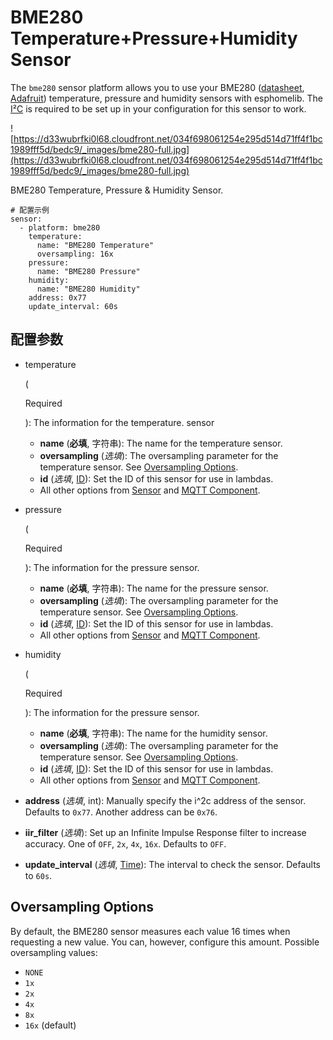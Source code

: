 # BME280 Temperature+Pressure+Humidity Sensor

The `bme280` sensor platform allows you to use your BME280 ([datasheet](https://cdn-shop.adafruit.com/datasheets/BST-BME280_DS001-10.pdf), [Adafruit](https://www.adafruit.com/product/2652)) temperature, pressure and humidity sensors with esphomelib. The [I²C](https://esphome.io/components/i2c#i2c) is required to be set up in your configuration for this sensor to work.

![https://d33wubrfki0l68.cloudfront.net/034f698061254e295d514d71ff4f1bc1989fff5d/bedc9/_images/bme280-full.jpg](https://d33wubrfki0l68.cloudfront.net/034f698061254e295d514d71ff4f1bc1989fff5d/bedc9/_images/bme280-full.jpg)

BME280 Temperature, Pressure & Humidity Sensor.

```
# 配置示例
sensor:
  - platform: bme280
    temperature:
      name: "BME280 Temperature"
      oversampling: 16x
    pressure:
      name: "BME280 Pressure"
    humidity:
      name: "BME280 Humidity"
    address: 0x77
    update_interval: 60s
```

## **配置参数**

- temperature

   

  (

  Required

  ): The information for the temperature. sensor

  - **name** (**必填**, 字符串): The name for the temperature sensor.
  - **oversampling** (*选填*): The oversampling parameter for the temperature sensor. See [Oversampling Options](https://esphome.io/components/sensor/bme280#bme280-oversampling).
  - **id** (*选填*, [ID](esphome/guides/configuration-types#id)): Set the ID of this sensor for use in lambdas.
  - All other options from [Sensor](https://esphome.io/components/sensor/#config-sensor) and [MQTT Component](https://esphome.io/components/mqtt#config-mqtt-component).

- pressure

   

  (

  Required

  ): The information for the pressure sensor.

  - **name** (**必填**, 字符串): The name for the pressure sensor.
  - **oversampling** (*选填*): The oversampling parameter for the temperature sensor. See [Oversampling Options](https://esphome.io/components/sensor/bme280#bme280-oversampling).
  - **id** (*选填*, [ID](esphome/guides/configuration-types#id)): Set the ID of this sensor for use in lambdas.
  - All other options from [Sensor](https://esphome.io/components/sensor/#config-sensor) and [MQTT Component](https://esphome.io/components/mqtt#config-mqtt-component).

- humidity

   

  (

  Required

  ): The information for the pressure sensor.

  - **name** (**必填**, 字符串): The name for the humidity sensor.
  - **oversampling** (*选填*): The oversampling parameter for the temperature sensor. See [Oversampling Options](https://esphome.io/components/sensor/bme280#bme280-oversampling).
  - **id** (*选填*, [ID](esphome/guides/configuration-types#id)): Set the ID of this sensor for use in lambdas.
  - All other options from [Sensor](https://esphome.io/components/sensor/#config-sensor) and [MQTT Component](https://esphome.io/components/mqtt#config-mqtt-component).

- **address** (*选填*, int): Manually specify the i^2c address of the sensor. Defaults to `0x77`. Another address can be `0x76`.

- **iir_filter** (*选填*): Set up an Infinite Impulse Response filter to increase accuracy. One of `OFF`, `2x`, `4x`, `16x`. Defaults to `OFF`.

- **update_interval** (*选填*, [Time](https://esphome.io/guides/configuration-types#config-time)): The interval to check the sensor. Defaults to `60s`.



## Oversampling Options

By default, the BME280 sensor measures each value 16 times when requesting a new value. You can, however, configure this amount. Possible oversampling values:

- `NONE`
- `1x`
- `2x`
- `4x`
- `8x`
- `16x` (default)